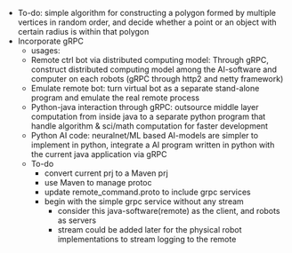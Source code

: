* To-do: simple algorithm for constructing a polygon formed by multiple vertices in random order, and decide whether a point or an object with certain radius is within that polygon
* Incorporate gRPC
  *  usages:
    * Remote ctrl bot via distributed computing model: Through gRPC, construct distributed computing model among the AI-software and computer on each robots (gRPC through http2 and netty framework)  
    * Emulate remote bot: turn virtual bot as a separate stand-alone program and emulate the real remote process
    * Python-java interaction through gRPC: outsource middle layer computation from inside java to a separate python program that handle algorithm & sci/math computation for faster development 
    * Python AI code: neuralnet/ML based  AI-models are simpler to implement in python, integrate a AI program written in python with the current java application via gRPC  
  * To-do
    * convert current prj to a Maven prj
    * use Maven to manage protoc
    * update remote_command.proto to include grpc services
    * begin with the simple grpc service without any stream
      * consider this java-software(remote) as the client, and robots as servers
      *  stream could be added later for the physical robot implementations to stream logging to the remote 